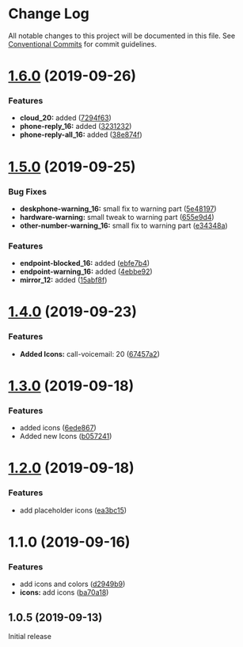 # Change Log

All notable changes to this project will be documented in this file.
See [Conventional Commits](https://conventionalcommits.org) for commit guidelines.

# [1.6.0](https://github.com/momentum-design/momentum-design-kit/compare/@momentum-ui/icons-sketch-kit@1.5.0...@momentum-ui/icons-sketch-kit@1.6.0) (2019-09-26)


### Features

* **cloud_20:** added ([7294f63](https://github.com/momentum-design/momentum-design-kit/commit/7294f63))
* **phone-reply_16:** added ([3231232](https://github.com/momentum-design/momentum-design-kit/commit/3231232))
* **phone-reply-all_16:** added ([38e874f](https://github.com/momentum-design/momentum-design-kit/commit/38e874f))





# [1.5.0](https://github.com/momentum-design/momentum-design-kit/compare/@momentum-ui/icons-sketch-kit@1.4.0...@momentum-ui/icons-sketch-kit@1.5.0) (2019-09-25)


### Bug Fixes

* **deskphone-warning_16:** small fix to warning part ([5e48197](https://github.com/momentum-design/momentum-design-kit/commit/5e48197))
* **hardware-warning:** small tweak to warning part ([655e9d4](https://github.com/momentum-design/momentum-design-kit/commit/655e9d4))
* **other-number-warning_16:** small fix to warning part ([e34348a](https://github.com/momentum-design/momentum-design-kit/commit/e34348a))


### Features

* **endpoint-blocked_16:** added ([ebfe7b4](https://github.com/momentum-design/momentum-design-kit/commit/ebfe7b4))
* **endpoint-warning_16:** added ([4ebbe92](https://github.com/momentum-design/momentum-design-kit/commit/4ebbe92))
* **mirror_12:** added ([15abf8f](https://github.com/momentum-design/momentum-design-kit/commit/15abf8f))





# [1.4.0](https://github.com/momentum-design/momentum-design-kit/compare/@momentum-ui/icons-sketch-kit@1.3.0...@momentum-ui/icons-sketch-kit@1.4.0) (2019-09-23)


### Features

* **Added Icons:** call-voicemail: 20 ([67457a2](https://github.com/momentum-design/momentum-design-kit/commit/67457a2))





# [1.3.0](https://github.com/momentum-design/momentum-design-kit/compare/@momentum-ui/icons-sketch-kit@1.2.0...@momentum-ui/icons-sketch-kit@1.3.0) (2019-09-18)


### Features

* added icons ([6ede867](https://github.com/momentum-design/momentum-design-kit/commit/6ede867))
* Added new Icons ([b057241](https://github.com/momentum-design/momentum-design-kit/commit/b057241))





# [1.2.0](https://github.com/momentum-design/momentum-design-kit/compare/@momentum-ui/icons-sketch-kit@1.1.0...@momentum-ui/icons-sketch-kit@1.2.0) (2019-09-18)


### Features

* add placeholder icons ([ea3bc15](https://github.com/momentum-design/momentum-design-kit/commit/ea3bc15))





# 1.1.0 (2019-09-16)


### Features

* add icons and colors ([d2949b9](https://github.com/momentum-design/momentum-design-kit/commit/d2949b9))
* **icons:** add icons ([ba70a18](https://github.com/momentum-design/momentum-design-kit/commit/ba70a18))





## 1.0.5 (2019-09-13)

Initial release
